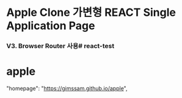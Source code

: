 # Apple Clone 가변형 REACT Single Application Page
### V3. Browser Router 사용# react-test
# apple

  "homepage": "https://gimssam.github.io/apple",
